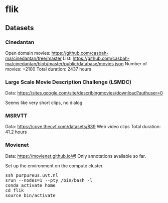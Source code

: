 # flik


## Datasets

### Cinedantan
Open domain movies: https://github.com/casbah-ma/cinedantan/tree/master
List: https://github.com/casbah-ma/cinedantan/blob/master/public/database/movies.json
Number of movies: +2100
Total duration: 2437 hours

### Large Scale Movie Description Challenge (LSMDC)
Data: https://sites.google.com/site/describingmovies/download?authuser=0

Seems like very short clips, no dialog.

### MSRVTT
Data: https://cove.thecvf.com/datasets/839
Web video clips
Total duration: 41.2 hours

### Movienet
Data: https://movienet.github.io/#!
Only annotations available so far.



Set up the environment on the compute cluster.

<pre>
ssh purpureus.uvt.nl
srun --nodes=1 --pty /bin/bash -l
conda activate home
cd flik
source bin/activate
</pre>

